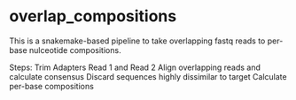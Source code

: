 # overlap_compositions


This is a snakemake-based pipeline to take overlapping fastq reads to per-base nulceotide compositions. 

Steps: 
Trim Adapters Read 1 and Read 2
Align overlapping reads and calculate consensus 
Discard sequences highly dissimilar to target 
Calculate per-base compositions 


